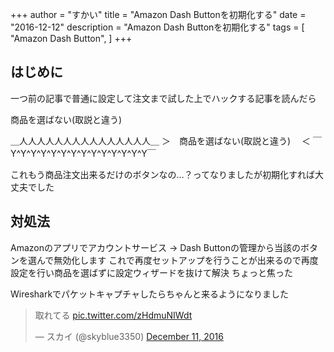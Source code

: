 +++
author = "すかい"
title = "Amazon Dash Buttonを初期化する"
date = "2016-12-12"
description = "Amazon Dash Buttonを初期化する"
tags = [
    "Amazon Dash Button",
]
+++

## はじめに

一つ前の記事で普通に設定して注文まで試した上でハックする記事を読んだら

商品を選ばない(取説と違う)

＿人人人人人人人人人人人人人人人＿
＞　商品を選ばない(取説と違う)　 ＜
￣Y^Y^Y^Y^Y^Y^Y^Y^Y^Y^Y^Y^Y^Y￣

これもう商品注文出来るだけのボタンなの…？ってなりましたが初期化すれば大丈夫でした

## 対処法

Amazonのアプリでアカウントサービス -> Dash Buttonの管理から当該のボタンを選んで無効化します
これで再度セットアップを行うことが出来るので再度設定を行い商品を選ばずに設定ウィザードを抜けて解決
ちょっと焦った

Wiresharkでパケットキャプチャしたらちゃんと来るようになりました

<blockquote class="twitter-tweet"><p lang="ja" dir="ltr">取れてる <a href="https://t.co/zHdmuNIWdt">pic.twitter.com/zHdmuNIWdt</a></p>&mdash; スカイ (@skyblue3350) <a href="https://twitter.com/skyblue3350/status/807911592662704128?ref_src=twsrc%5Etfw">December 11, 2016</a></blockquote> <script async src="https://platform.twitter.com/widgets.js" charset="utf-8"></script>
